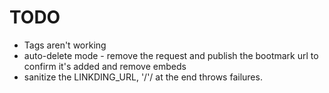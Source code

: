 # TODO

* Tags aren't working
* auto-delete mode - remove the request and publish the bootmark url to confirm it's added and remove embeds
* sanitize the LINKDING_URL, '/'/ at the end throws failures.
